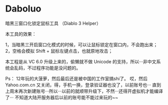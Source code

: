 Daboluo
=======
暗黑三窗口化锁定鼠标工具 （Diablo 3 Helper）

本工具的效果：

1，当暗黑三开启窗口化模式的时候，可以让鼠标锁定在窗口内，不会跑出来；
2，空格会模拟 Shift + 鼠标左键点击，也就原地攻击；

本工程是从 VC 6.0 升级上来的，偷懒就不做 Unicode 的支持，所以···非中文系统会乱码，不过程序功能是没问题的。

Ps：
12年玩的大菠萝，然后最后还是被中国的工作室搞shi了。
哎，然后 Yahoo.com.cn 又关闭，得，手机一换，登录验证器也没了，以前账号也···
直到上周末再次新建账号···所以···以前的就顺带升级下，不然···还得开虚拟机才能编译了···
不知道大陆开服务器后以前的账号能不能过来玩的~~
